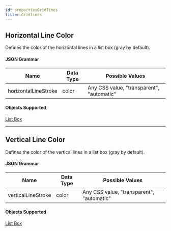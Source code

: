 ```yaml
---
id: propertiesGridlines
title: Gridlines
---
```


## Horizontal Line Color

Defines the color of the horizontal lines in a list box (gray by default).

#### JSON Grammar

|Name|Data Type|Possible Values|
|---|---|---|
|horizontalLineStroke| color|Any CSS value, "transparent", "automatic"|

#### Objects Supported

[List Box](listbox_overview.md)

---

## Vertical Line Color

Defines the color of the vertical lines in a list box (gray by default).

#### JSON Grammar

|Name|Data Type|Possible Values|
|---|---|---|
|verticalLineStroke| color|Any CSS value, "transparent", "automatic"|

#### Objects Supported

[List Box](listbox_overview.md)
